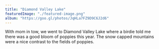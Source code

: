 ```yaml
---
title: "Diamond Valley Lake"
featuredImage: "./featured-image.png"
album: "https://goo.gl/photos/JqHLa7FZ9D9C6J2d6"
---
```

With mom in tow, we went to Diamond Valley Lake where a birdie told me there was a good bloom of poppies this year.
The snow capped mountains were a nice contrast to the fields of poppies.
